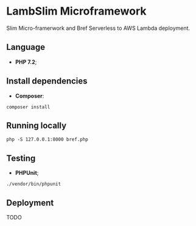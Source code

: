 # LambSlim Microframework

Slim Micro-framerwork and Bref Serverless to AWS Lambda deployment.

## Language

* **PHP 7.2**;

## Install dependencies

* **Composer**:

```
composer install
```

## Running locally

```
php -S 127.0.0.1:8000 bref.php
```

## Testing

* **PHPUnit**;

```
./vendor/bin/phpunit
```

## Deployment

TODO
